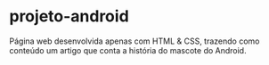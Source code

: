 # projeto-android
Página web desenvolvida apenas com HTML & CSS, trazendo como conteúdo um artigo que conta a história do mascote do Android.
